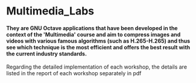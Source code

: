 # Multimedia_Labs
#### They are GNU Octave applications that have been developed in the context of the 'Multimedia' course and aim to compress images and videos with various famous algorithms (such as H.265-H.265) and thus see which technique is the most efficient and offers the best result with the current industry standards.
Regarding the detailed implementation of each workshop, the details are listed in the report of each workshop separately in pdf
